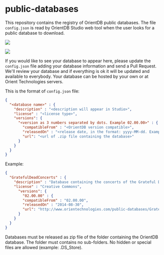 public-databases
================

This repository contains the registry of OrientDB public databases. The file `config.json` is read by OrientDB Studio web tool when the user looks for a public database to download.

![](http://orientdb.com/images/install-db.png)

![](http://orientdb.com/images/import-public-db.png)

If you would like to see your database to appear here, please update the `config.json` file adding your database information and send a Pull Request. We'll review your database and if everything is ok it will be updated and available to everybody. Your database can be hosted by your own or at Orient Technologies servers.

This is the format of `config.json` file:

```json
{
  "<database name>" : {
    "description" : "<description will appear in Studio>",
    "license" : "<license type>",
    "versions": {
      "<version as 3 numbers separated by dots. Example 02.00.00>" : {
        "compatibleFrom" : "<OrientDB version compatible>",
        "releasedOn" : "<release date, in the format: yyyy-MM-dd. Example: 2014-08-30>",
        "url": "<url of .zip file containing the database>"
      }
    }
  }
}
```

Example:
```json
{
  "GratefulDeadConcerts" : {
    "description" : "Database containing the concerts of the Grateful Dead band",
    "license" : "Creative Commons",
      "versions": {
        "02.00.00" : {
        "compatibleFrom" : "02.00.00",
        "releasedOn" : "2014-08-30",
        "url": "http://www.orientechnologies.com/public-databases/GratefulDeadConcerts.zip"
      }
    }
  }
}
```

Databases must be released as zip file of the folder containing the OrientDB database. The folder must contains no sub-folders. No hidden or special files are allowed (example: .DS_Store).

